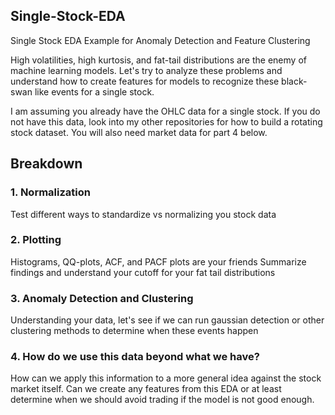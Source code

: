 ## Single-Stock-EDA
Single Stock EDA Example for Anomaly Detection and Feature Clustering

High volatilities, high kurtosis, and fat-tail distributions are the enemy of machine learning models. Let's try to analyze these problems and understand how to create features for models to recognize these black-swan like events for a single stock.

I am assuming you already have the OHLC data for a single stock. If you do not have this data, look into my other repositories for how to build a rotating stock dataset. You will also need market data for part 4 below.

## Breakdown

### 1. Normalization
Test different ways to standardize vs normalizing you stock data

### 2. Plotting
Histograms, QQ-plots, ACF, and PACF plots are your friends
Summarize findings and understand your cutoff for your fat tail distributions

### 3. Anomaly Detection and Clustering
Understanding your data, let's see if we can run gaussian detection or other clustering methods to determine when these events happen

### 4. How do we use this data beyond what we have?
How can we apply this information to a more general idea against the stock market itself. Can we create any features from this EDA or at least determine when we should avoid trading if the model is not good enough.
